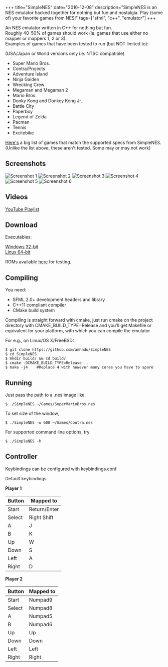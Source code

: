 +++
title="SimpleNES"
date="2016-12-08"
description="SimpleNES is an NES emulator hacked together for nothing but fun and nostalgia. Play (some of) your favorite games from NES!"
tags=["sfml", "c++", "emulator"]
+++


An NES emulator written in C++ for nothing but fun.  
Roughly 40-50% of games should work (ie. games that use either no mapper or mappers 1, 2 or 3).  
Examples of games that have been tested to run (but NOT limited to):

(USA/Japan or World versions only i.e. NTSC compatible)

* Super Mario Bros.
* Contra/Projects
* Adventure Island
* Ninja Gaiden
* Wrecking Crew
* Megaman and Megaman 2
* Mario Bros.
* Donky Kong and Donkey Kong Jr.
* Battle City
* Paperboy
* Legend of Zelda
* Pacman
* Tennis
* Excitebike

[Here's](https://gist.github.com/amhndu/5b6da39ee06959d93dc706a0b165fb80) a big list of games that match the supported specs from SimpleNES.  
(Unlike the list above, these aren't tested. Some may or may not work)


Screenshots
------------------------
![Screenshot 1](/screenshots/nes1.png)
![Screenshot 2](/screenshots/nes2.png)
![Screenshot 3](/screenshots/nes3.png)
![Screenshot 4](/screenshots/nes4.png)
![Screenshot 5](/screenshots/nes5.png)
![Screenshot 6](/screenshots/nes6.png)

Videos
------------
[YouTube Playlist](https://www.youtube.com/playlist?list=PLiULt7qySWt2VbHTkvIt9kYPMPcWt01qN)


Download
-----------
Executables:

[Windows 32-bit](https://www.dropbox.com/s/1gqhtbmvzo1ozsz/SimpleNES-win32.rar?dl=0)  
[Linux 64-bit](https://www.dropbox.com/s/7eswcdektlkdz65/SimpleNES-linux64?dl=0)  


ROMs available [here](http://www.emuparadise.me/Nintendo_Entertainment_System_ROMs/13) for testing.

Compiling
-----------

You need:

* SFML 2.0+ development headers and library
* C++11 compliant compiler
* CMake build system

Compiling is straight forward with cmake, just run cmake on the project directory with CMAKE_BUILD_TYPE=Release
and you'll get Makefile or equivalent for your platform, with which you can compile the emulator

For e.g., on Linux/OS X/FreeBSD:
```
$ git clone https://github.com/amhndu/SimpleNES
$ cd SimpleNES
$ mkdir build/ && cd build/
$ cmake -DCMAKE_BUILD_TYPE=Release ..
$ make -j4    #Replace 4 with however many cores you have to spare
```

Running
-----------------

Just pass the path to a .nes image like

```
$ ./SimpleNES ~/Games/SuperMarioBros.nes
```
To set size of the window,
```
$ ./SimpleNES -w 600 ~/Games/Contra.nes
```
For supported command line options, try
```
$ ./SimpleNES -h
```

Controller
-----------------

Keybindings can be configured with keybindings.conf


Default keybindings:

**Player 1**

 Button        | Mapped to
 --------------|-------------
 Start         | Return/Enter
 Select        | Right Shift
 A             | J
 B             | K
 Up            | W
 Down          | S
 Left          | A
 Right         | D
 
 
**Player 2**

 Button        | Mapped to
 --------------|-------------
 Start         | Numpad9
 Select        | Numpad8
 A             | Numpad5
 B             | Numpad6
 Up            | Up
 Down          | Down
 Left          | Left
 Right         | Right
 
